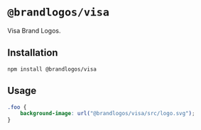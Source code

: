 # `@brandlogos/visa`

Visa Brand Logos.

## Installation

```shell
npm install @brandlogos/visa
```

## Usage

```css
.foo {
    background-image: url("@brandlogos/visa/src/logo.svg");
}
```
